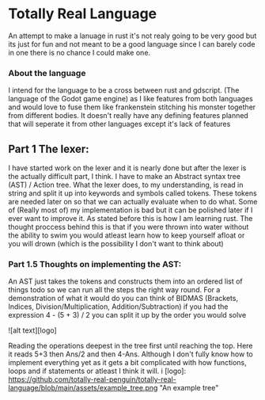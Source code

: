 # Totally Real Language

An attempt to make a lanuage in rust it's not 
realy going to be very good but its just for fun
and not meant to be a good language since I can
barely code in one there is no chance I could
make one.


### About the language

I intend for the language to be a cross between rust
and gdscript. (The language of the Godot game engine)
as I like features from both languages and would love
to fuse them like frankenstein stitching his monster
together from different bodies. It doesn't really have
any defining features planned that will seperate it from
other languages except it's lack of features


## Part 1 The lexer:

I have started work on the lexer and it is nearly done
but after the lexer is the actually difficult part, I think.
I have to make an Abstract syntax tree (AST) / Action tree.
What the lexer does, to my understanding, is read in string
and split it up into keywords and symbols called tokens.
These tokens are needed later on so that we can actually evaluate
when to do what. Some of (Really most of) my implementation is bad
but it can be polished later if I ever want to improve it. As stated
before this is how I am learning rust. The thought proccess behind this
is that if you were thrown into water without the ability to swim
you would atleast learn how to keep yourself afloat or you will
drown (which is the possibility I don't want to think about)


### Part 1.5 Thoughts on implementing the AST:

An AST just takes the tokens and constructs them into an ordered
list of things todo so we can run all the steps the right way round.
For a demonstration of what it would do you can think of BIDMAS
(Brackets, Indices, Division/Multiplication, Addition/Subtraction)
if you had the expression 4 - (5 + 3) / 2 you can split it up
by the order you would solve

![alt text][logo]

Reading the operations deepest in the tree first until reaching
the top. Here it reads 5+3 then Ans/2 and then 4-Ans.
Although I don't fully know how to implement everything yet as
it gets a bit complicated with how functions, loops and if statements
or atleast I think it will.
i
[logo]: https://github.com/totally-real-penguin/totally-real-language/blob/main/assets/example_tree.png "An example tree"
